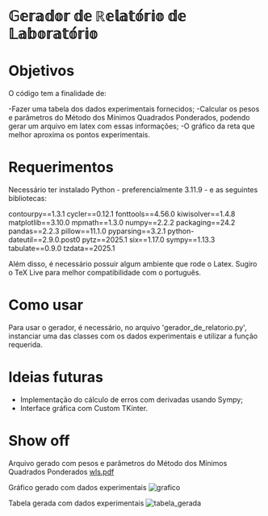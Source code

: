# 𝔾𝕖𝕣𝕒𝕕𝕠𝕣 𝕕𝕖 ℝ𝕖𝕝𝕒𝕥𝕠́𝕣𝕚𝕠 𝕕𝕖 𝕃𝕒𝕓𝕠𝕣𝕒𝕥𝕠́𝕣𝕚𝕠

# Objetivos
O código tem a finalidade de:

-Fazer uma tabela dos dados experimentais fornecidos;
-Calcular os pesos e parâmetros do Método dos Mínimos Quadrados Ponderados, podendo gerar um arquivo em latex com essas informações;
-O gráfico da reta que melhor aproxima os pontos experimentais.


# Requerimentos
Necessário ter instalado Python - preferencialmente 3.11.9 - e as seguintes bibliotecas:

contourpy==1.3.1
cycler==0.12.1
fonttools==4.56.0
kiwisolver==1.4.8
matplotlib==3.10.0
mpmath==1.3.0
numpy==2.2.2
packaging==24.2
pandas==2.2.3
pillow==11.1.0
pyparsing==3.2.1
python-dateutil==2.9.0.post0
pytz==2025.1
six==1.17.0
sympy==1.13.3
tabulate==0.9.0
tzdata==2025.1

Além disso, é necessário possuir algum ambiente que rode o Latex. Sugiro o TeX Live para melhor compatibilidade com o português.

# Como usar

Para usar o gerador, é necessário, no arquivo 'gerador_de_relatorio.py', instanciar uma das classes com os dados experimentais e utilizar a função requerida.


# Ideias futuras

- Implementação do cálculo de erros com derivadas usando Sympy;
- Interface gráfica com Custom TKinter.

# Show off
Arquivo gerado com pesos e parâmetros do Método dos Mínimos Quadrados Ponderados
[wls.pdf](https://github.com/user-attachments/files/19479670/wls.pdf)

Gráfico gerado com dados experimentais
![grafico](https://github.com/user-attachments/assets/dcf043e3-9951-407d-aa5d-fd0c652045ed)

Tabela gerada com dados experimentais
![tabela_gerada](https://github.com/user-attachments/assets/9159cd0a-99cf-40fe-9614-fa59b2d4095a)
